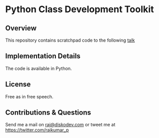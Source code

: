 # Python Class Development Toolkit

## Overview
This repository contains scratchpad code to the following [talk](https://www.youtube.com/watch?time_continue=3&v=HTLu2DFOdTg)

## Implementation Details
The code is available in Python. 

## License
Free as in free speech.

## Contributions & Questions
Send me a mail on <raj@diskodev.com> or tweet me at <https://twitter.com/rajkumar_p>
